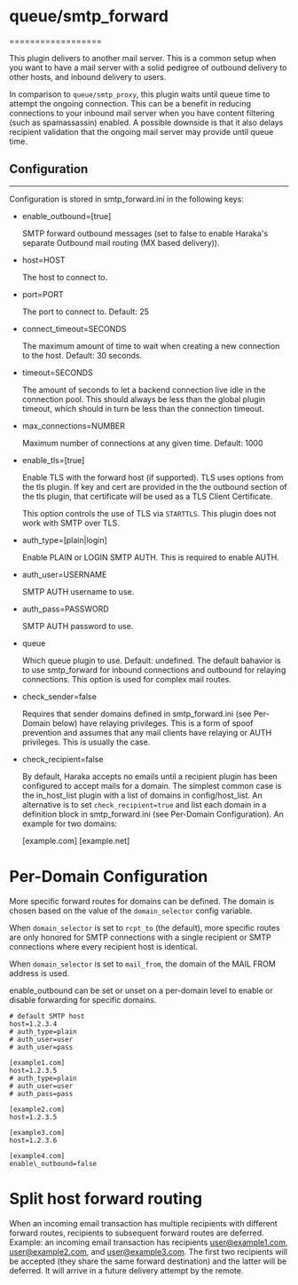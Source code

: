 # queue/smtp\_forward
==================

This plugin delivers to another mail server. This is a common setup when you want to have a mail server with a solid pedigree of outbound delivery to other hosts, and inbound delivery to users.

In comparison to `queue/smtp_proxy`, this plugin waits until queue time to attempt the ongoing connection. This can be a benefit in reducing connections to your inbound mail server when you have content filtering (such as spamassassin) enabled. A possible downside is that it also delays recipient validation that the ongoing mail server may provide until queue time.

## Configuration
-------------

Configuration is stored in smtp\_forward.ini in the following keys:

  * enable\_outbound=[true]

    SMTP forward outbound messages (set to false to enable Haraka's separate Outbound mail routing (MX based delivery)).

  * host=HOST

    The host to connect to.

  * port=PORT

    The port to connect to. Default: 25

  * connect\_timeout=SECONDS

    The maximum amount of time to wait when creating a new connection to the host.  Default: 30 seconds.

  * timeout=SECONDS

    The amount of seconds to let a backend connection live idle in the connection pool.  This should always be less than the global plugin timeout, which should in turn be less than the connection timeout.

  * max\_connections=NUMBER

    Maximum number of connections at any given time. Default: 1000

  * enable\_tls=[true]

    Enable TLS with the forward host (if supported). TLS uses options from the tls plugin. If key and cert are provided in the the outbound section of the tls plugin, that certificate will be used as a TLS Client Certificate.

    This option controls the use of TLS via `STARTTLS`. This plugin does not work with SMTP over TLS.

  * auth\_type=[plain\|login]

    Enable PLAIN or LOGIN SMTP AUTH.  This is required to enable AUTH.

  * auth\_user=USERNAME

    SMTP AUTH username to use.

  * auth\_pass=PASSWORD

    SMTP AUTH password to use.

  * queue

    Which queue plugin to use. Default: undefined. The default bahavior is to use smtp_forward for inbound connections and outbound for relaying connections. This option is used for complex mail routes.

  * check_sender=false

    Requires that sender domains defined in smtp_forward.ini (see Per-Domain below) have relaying privileges. This is a form of spoof prevention and assumes that any mail clients have relaying or AUTH privileges. This is usually the case.

  * check_recipient=false

    By default, Haraka accepts no emails until a recipient plugin has been configured to accept mails for a domain. The simplest common case is the in_host_list plugin with a list of domains in config/host_list. An alternative is to set `check_recipient=true` and list each domain in a definition block in smtp_forward.ini (see Per-Domain Configuration). An example for two domains:

    [example.com]
    [example.net]

# Per-Domain Configuration

More specific forward routes for domains can be defined. The domain is chosen based on the value of the `domain_selector` config variable.

When `domain_selector` is set to `rcpt_to` (the default), more specific routes are only honored for SMTP connections with a single recipient or SMTP connections where every recipient host is identical.

When `domain_selector` is set to `mail_from`, the domain of the MAIL FROM address is used.

enable\_outbound can be set or unset on a per-domain level to enable or disable forwarding for specific domains.

    # default SMTP host
    host=1.2.3.4
    # auth_type=plain
    # auth_user=user
    # auth_user=pass

    [example1.com]
    host=1.2.3.5
    # auth_type=plain
    # auth_user=user
    # auth_pass=pass

    [example2.com]
    host=1.2.3.5

    [example3.com]
    host=1.2.3.6

    [example4.com]
    enable\_outbound=false

# Split host forward routing

When an incoming email transaction has multiple recipients with different forward routes,  recipients to subsequent forward routes are deferred. Example: an incoming email transaction has recipients user@example1.com, user@example2.com, and user@example3.com. The first two recipients will be accepted (they share the same forward destination) and the latter will be deferred. It will arrive in a future delivery attempt by the remote.
